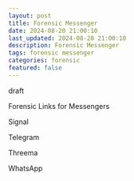 ```yaml
---
layout: post
title: Forensic Messenger 
date: 2024-08-20 21:00:10
last_updated: 2024-08-20 21:00:10
description: Forensic Messenger
tags: forensic messenger
categories: forensic
featured: false
---
```


draft

Forensic Links for Messengers

Signal

Telegram

Threema

WhatsApp




